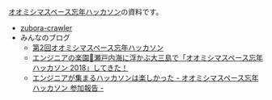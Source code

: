 [オオミシマスペース忘年ハッカソン](https://omishima-space.connpass.com/event/111383/)の資料です。

* [zubora-crawler](https://github.com/omishimaspace/zubora-crawler)
* みんなのブログ
  * [第2回オオミシマスペース忘年ハッカソン](https://omishima-works.com/blog/2018/12/15/hackathon.html)
  * [エンジニアの楽園🎉瀬戸内海に浮かぶ大三島で「オオミシマスペース忘年ハッカソン 2018」してきた！](https://hirocueki.hatenablog.com/entry/2018/12/13/204150)
  * [エンジニアが集まるハッカソンは楽しかった - オオミシマスペース忘年ハッカソン 参加報告 -](https://m-ando-japan.goat.me/dKdqO0k5fG)

